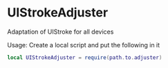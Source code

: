 # UIStrokeAdjuster
Adaptation of UIStroke for all devices

Usage:
Create a local script and put the following in it

```lua
local UIStrokeAdjuster = require(path.to.adjuster)
```
